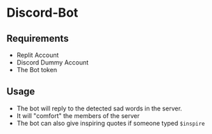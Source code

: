 # Discord-Bot

## Requirements
* Replit Account
* Discord Dummy Account
* The Bot token

## Usage
* The bot will reply to the detected sad words in the server.
* It will "comfort" the members of the server
* The bot can also give inspiring quotes if someone typed ```$inspire ```

